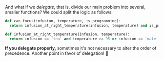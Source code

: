 And what if we _delegate_, that is, divide our main problem into several, smaller functions? We could split the logic as follows:
 
```python
def can_focus(infusion, temperature, is_programming):
  return infusion_at_right_temperature(infusion, temperature) and is_programming

def infusion_at_right_temperature(infusion, temperature):  
  return infusion == 'tea' and temperature >= 95 or infusion == 'mate' and temperature == 80
```

**If you delegate properly**, sometimes it's not necessary to alter the order of precedence. Another point in favor of delegation! :muscle:
